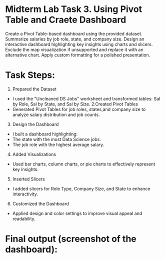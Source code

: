# Midterm Lab Task 3. Using Pivot Table and Craete Dashboard
Create a Pivot Table-based dashboard using the provided dataset. Summarize salaries by job role, state, and company size. Design an interactive dashboard highlighting key insights using charts and slicers. Exclude the map visualization if unsupported and replace it with an alternative chart. Apply custom formatting for a polished presentation.

# Task Steps:
1. Prepared the Dataset
- I used the "Uncleaned DS Jobs" worksheet and transformed tables: Sal by Role, Sal by State, and Sal by Size.
2.Created Pivot Tables
- Generated Pivot Tables for job roles, states,and company size to analyze salary distribution and job counts.
3. Design the Dashboard
- I built a dashboard highlighting:
- The state with the most Data Science jobs.
- The job role with the highest average salary.
4. Added Visualizations
- Used bar charts, column charts, or pie charts to effectively represent key insights.
5. Inserted Slicers
- I added slicers for Role Type, Company Size, and State to enhance interactivity.
6. Customized the Dashboard
- Applied design and color settings to improve visual appeal and readability.
# Final output (screenshot of the dashboard):
